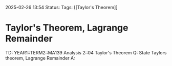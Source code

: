 2025-02-26 13:54
Status: 
Tags: [[Taylor's Theorem]]
# Taylor's Theorem, Lagrange Remainder

TD: YEAR1::TERM2::MA139 Analysis 2::04 Taylor's Theorem
Q: State Taylors theorem, Lagrange Remainder
A: 